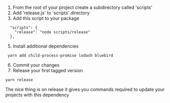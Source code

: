 1. From the root of your project create a subdirectory called 'scripts'
2. Add 'release.js' to 'scripts' directory
3. Add this script to your package
```
  "scripts": {
    "release": "node scripts/release"
  },
```
5. Install additional dependencies
```
 yarn add child-process-promise lodash bluebird
```
6. Commit your changes
7. Release your first tagged version
```
yarn release
```
The nice thing is on release it gives you commands required to update your projects with this dependency
